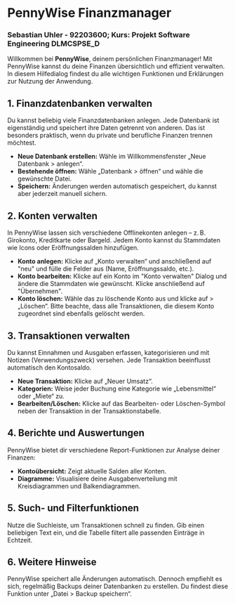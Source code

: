 # PennyWise Finanzmanager
### Sebastian Uhler - 92203600; Kurs: Projekt Software Engineering DLMCSPSE_D

Willkommen bei **PennyWise**, deinem persönlichen Finanzmanager! Mit PennyWise kannst du deine Finanzen übersichtlich und effizient verwalten. In diesem Hilfedialog findest du alle wichtigen Funktionen und Erklärungen zur Nutzung der Anwendung.

## 1. Finanzdatenbanken verwalten

Du kannst beliebig viele Finanzdatenbanken anlegen. Jede Datenbank ist eigenständig und speichert ihre Daten getrennt von anderen. Das ist besonders praktisch, wenn du private und berufliche Finanzen trennen möchtest.

- **Neue Datenbank erstellen:** Wähle im Willkommensfenster „Neue Datenbank > anlegen“.
- **Bestehende öffnen:** Wähle „Datenbank > öffnen“ und wähle die gewünschte Datei.
- **Speichern:** Änderungen werden automatisch gespeichert, du kannst aber jederzeit manuell sichern.

## 2. Konten verwalten

In PennyWise lassen sich verschiedene Offlinekonten anlegen – z. B. Girokonto, Kreditkarte oder Bargeld. Jedem Konto kannst du Stammdaten wie Icons oder Eröffnungssalden hinzufügen.

- **Konto anlegen:** Klicke auf „Konto verwalten“ und anschließend auf "neu" und fülle die Felder aus (Name, Eröffnungssaldo, etc.).
- **Konto bearbeiten:** Klicke auf ein Konto im "Konto verwalten" Dialog und ändere die Stammdaten wie gewünscht. Klicke anschließend auf "Übernehmen".
- **Konto löschen:** Wähle das zu löschende Konto aus und klicke auf > „Löschen“. Bitte beachte, dass alle Transaktionen, die diesem Konto zugeordnet sind ebenfalls gelöscht werden.

## 3. Transaktionen verwalten

Du kannst Einnahmen und Ausgaben erfassen, kategorisieren und mit Notizen (Verwendungszweck) versehen. Jede Transaktion beeinflusst automatisch den Kontosaldo.

- **Neue Transaktion:** Klicke auf „Neuer Umsatz“.
- **Kategorien:** Weise jeder Buchung eine Kategorie wie „Lebensmittel“ oder „Miete“ zu.
- **Bearbeiten/Löschen:** Klicke auf das Bearbeiten- oder Löschen-Symbol neben der Transaktion in der Transaktionstabelle.

## 4. Berichte und Auswertungen

PennyWise bietet dir verschiedene Report-Funktionen zur Analyse deiner Finanzen:

- **Kontoübersicht:** Zeigt aktuelle Salden aller Konten.
- **Diagramme:** Visualisiere deine Ausgabenverteilung mit Kreisdiagrammen und Balkendiagrammen.

## 5. Such- und Filterfunktionen

Nutze die Suchleiste, um Transaktionen schnell zu finden. Gib einen beliebigen Text ein, und die Tabelle filtert alle passenden Einträge in Echtzeit.


## 6. Weitere Hinweise

PennyWise speichert alle Änderungen automatisch. Dennoch empfiehlt es sich, regelmäßig Backups deiner Datenbanken zu erstellen. Du findest diese Funktion unter „Datei > Backup speichern“.
